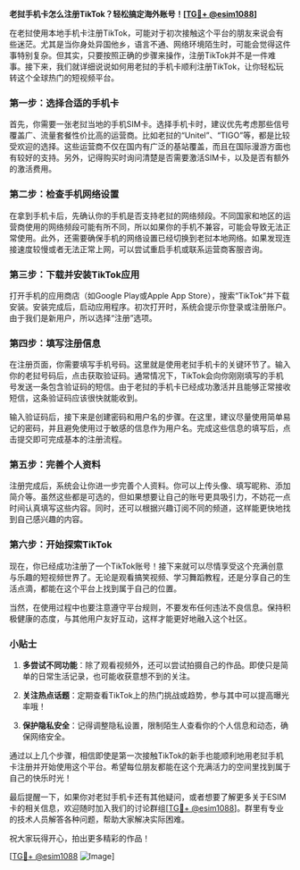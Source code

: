 **老挝手机卡怎么注册TikTok？轻松搞定海外账号！[[TG💪+ @esim1088](https://t.me/s/esim1088)]**

在老挝使用本地手机卡注册TikTok，可能对于初次接触这个平台的朋友来说会有些迷茫。尤其是当你身处异国他乡，语言不通、网络环境陌生时，可能会觉得这件事特别复杂。但其实，只要按照正确的步骤来操作，注册TikTok并不是一件难事。接下来，我们就详细说说如何用老挝的手机卡顺利注册TikTok，让你轻松玩转这个全球热门的短视频平台。

### 第一步：选择合适的手机卡

首先，你需要一张老挝当地的手机SIM卡。选择手机卡时，建议优先考虑那些信号覆盖广、流量套餐性价比高的运营商。比如老挝的“Unitel”、“TIGO”等，都是比较受欢迎的选择。这些运营商不仅在国内有广泛的基站覆盖，而且在国际漫游方面也有较好的支持。另外，记得购买时询问清楚是否需要激活SIM卡，以及是否有额外的激活费用。

### 第二步：检查手机网络设置

在拿到手机卡后，先确认你的手机是否支持老挝的网络频段。不同国家和地区的运营商使用的网络频段可能有所不同，所以如果你的手机不兼容，可能会导致无法正常使用。此外，还需要确保手机的网络设置已经切换到老挝本地网络。如果发现连接速度较慢或者无法正常上网，可以尝试重启手机或联系运营商客服咨询。

### 第三步：下载并安装TikTok应用

打开手机的应用商店（如Google Play或Apple App Store），搜索“TikTok”并下载安装。安装完成后，启动应用程序。初次打开时，系统会提示你登录或注册账户。由于我们是新用户，所以选择“注册”选项。

### 第四步：填写注册信息

在注册页面，你需要填写手机号码。这里就是使用老挝手机卡的关键环节了。输入你的老挝号码后，点击获取验证码。通常情况下，TikTok会向你刚刚填写的手机号发送一条包含验证码的短信。由于老挝的手机卡已经成功激活并且能够正常接收短信，这条验证码应该很快就能收到。

输入验证码后，接下来是创建密码和用户名的步骤。在这里，建议尽量使用简单易记的密码，并且避免使用过于敏感的信息作为用户名。完成这些信息的填写后，点击提交即可完成基本的注册流程。

### 第五步：完善个人资料

注册完成后，系统会让你进一步完善个人资料。你可以上传头像、填写昵称、添加简介等。虽然这些都是可选的，但如果想要让自己的账号更具吸引力，不妨花一点时间认真填写这些内容。同时，还可以根据兴趣订阅不同的频道，这样能更快地找到自己感兴趣的内容。

### 第六步：开始探索TikTok

现在，你已经成功注册了一个TikTok账号！接下来就可以尽情享受这个充满创意与乐趣的短视频世界了。无论是观看搞笑视频、学习舞蹈教程，还是分享自己的生活点滴，都能在这个平台上找到属于自己的位置。

当然，在使用过程中也要注意遵守平台规则，不要发布任何违法不良信息。保持积极健康的态度，与其他用户友好互动，这样才能更好地融入这个社区。

### 小贴士

1. **多尝试不同功能**：除了观看视频外，还可以尝试拍摄自己的作品。即使只是简单的日常生活记录，也可能收获意想不到的关注。
   
2. **关注热点话题**：定期查看TikTok上的热门挑战或趋势，参与其中可以提高曝光率哦！

3. **保护隐私安全**：记得调整隐私设置，限制陌生人查看你的个人信息和动态，确保网络安全。

通过以上几个步骤，相信即使是第一次接触TikTok的新手也能顺利地用老挝手机卡注册并开始使用这个平台。希望每位朋友都能在这个充满活力的空间里找到属于自己的快乐时光！

最后提醒一下，如果你对老挝手机卡还有其他疑问，或者想要了解更多关于ESIM卡的相关信息，欢迎随时加入我们的讨论群组[[TG💪+ @esim1088](https://t.me/s/esim1088)]。群里有专业的技术人员解答各种问题，帮助大家解决实际困难。

祝大家玩得开心，拍出更多精彩的作品！

[[TG💪+ @esim1088](https://t.me/s/esim1088) ![Image](https://i.postimg.cc/4NQfJmqS/Snipaste-2025-05-13-00-14-12.png)]